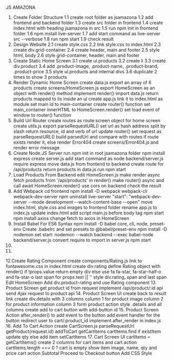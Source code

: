 JS AMAZONA

1. Create Folder Structure
    1.1 create root folder as jsamazona
    1.2 add frontend and backend folder
    1.3 create src folder in frontend
    1.4 create index.html with heading jsamazona in src
    1.5 run npm init in frontend folder
    1.6 npm install live-server
    1.7 add start command as live-server src --verbose
    1.8 run npm start
    1.9 check result
2. Design Website
    2.1 create style.css
    2.2 link style.css to index.html
    2.3 create div.grid-container
    2.4 create header, main and footer
    2.5 style html, body
    2.6 style grid-container, header, main and footer
3. Create Static Home Screen
    3.1 create ul.products
    3.2 create li
    3.3 create div.product
    3.4 add .product-image, .product-name, .product-brand, .product-price
    3.5 style ul.products and internal divs
    3.6 duplicate 2 times to show 3 products
4. Render Dynamic Home Screen
    create data.js
    export an array of 6 products
    create screens/HomeScreen.js
    export HomeScreen as an object with render() method
    implement render()
    import data.js
    return products mapped to lis inside an ul
    create app.js
    link it to index.html as module
    set main id to main-container
    create router() function
    set main_container innerHTML to HomeScreen.render()
    set load event of window to router() function
5. Build Url Router
    create routes as route:screen object for home screen
    create utils.js
    export parseRequestURL()
    set url as hash address split by slash
    return resource, id and verb of url
    update router()
    set request as parseRequestURL()
    build parsedUrl and compare with routes
    if route exists render it, else render Error404
    create screens/Error404.js and render error message
6. Create Node.JS Server
    run npm init in root jsamazona folder
    npm install express
    create server.js
    add start command as node backend/server.js
    require express
    move data.js from frontend to backend
    create route for /api/products
    return products in data.js
    run npm start
7. Load Products From Backend
    edit HomeScreen.js
    make render async
    fetch products from '/api/products' in render()
    make router() async and call await HomeScreen.render()
    use cors on backend
    check the result
8. Add Webpack
    cd frontend
    npm install -D webpack webpack-cli webpack-dev-server
    npm uninstall live-server
    "start": "webpack-dev-server --mode development --watch-content-base --open"
    move index.html, style.css and images to frontend folder
    rename app.js to index.js
    update index.html
    add script main.js before body tag
    npm start
    npm install axios
    change fetch to axios in HomeScreen
9. Install Babel For ES6 Syntax
    npm install -D babel core, cli, node, preset-env
    Create .babelrc and set presets to @babel/preset-env
    npm install -D nodemon
    set start: nodemon --watch backend --exec babel-node backend/server.js
    convert require to import in server.js
    npm start
10.
11.
12.Create Rating Component
    create components/Rating.js
    link to fontawesome.css in index.html
    create div.rating
    define Rating object with render()
    if !props.value return empty div
    else use fa fa-star, fa-star-half-o and fa-star-o
    last span for props.text || ''
    style div.rating, span and last span
    Edit HomeScreen
    Add div.product-rating and use Rating component
13. Product Screen
    get product id from request
    implement /api/product/:id api
    send Ajax request to product api
14. Product Screen UI
    create back to result link
    create div.details with 3 columns
    column 1 for product image
    column 2 for product information
    column 3 form product action
    style .details and all columns
    create add to cart button with add-button id
15. Product Screen Action
    after_render() to add event to the button
    add event handler for the button
    redirect user to cart/:product_id
    implement after_render in index.js
16. Add To Cart Action
    create CartScreen.js
    parseRequestUrl
    getProduct(request.id)
    addToCart
    getCartItems
    cartItems.find
    if existItem update qty
    else add item
    setCartItems
17. Cart Screen UI
    cartItems = getCartItems()
    create 2 columns for cart items and cart action
    cartItems.length === 0 ? cart is empty
    show item image, name, qty and price
    cart action
    Subtotal
    Proceed to Checkout button
    Add CSS Style